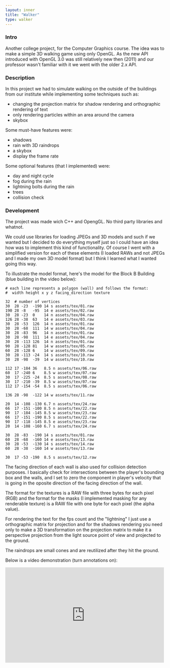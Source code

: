 ```yaml
---
layout: inner
title: "Walker"
type: walker
---
```


### Intro

Another college project, for the Computer Graphics course. The idea was to make a simple 3D walking game using only OpenGL. As the new API introduced with OpenGL 3.0 was still relatively new then (2011) and our professor wasn't familiar with it we went with the older 2.x API.

### Description

In this project we had to simulate walking on the outside of the buildings from our institute while implementing some techniques such as:

- changing the projection matrix for shadow rendering and orthographic rendering of text
- only rendering particles within an area around the camera
- skybox

Some must-have features were:

- shadows
- rain with 3D raindrops
- a skybox
- display the frame rate

Some optional features (that I implemented) were:

- day and night cycle
- fog during the rain
- lightning bolts during the rain
- trees
- collision check

### Development

The project was made wich C++ and OpengGL. No third party libraries and whatnot.

We could use libraries for loading JPEGs and 3D models and such if we wanted but I decided to do everything myself just so I could have an idea how was to implement this kind of functionality. Of course I went with a simplified version for each of these elements (I loaded RAWs and not JPEGs and I made my own 3D model format) but I think I learned what I wanted going this way.

To illustrate the model format, here's the model for the Block B Building (blue building in the video below):

```
# each line represents a polygon (wall) and follows the format:
#  width height x y z facing_direction texture

32  # number of vertices
30  28 -23  -190 14 s assets/tex/01.raw
190 28 -8   -95  14 e assets/tex/02.raw
30  28 -23  0    14 n assets/tex/04.raw
126 28 -38  63   14 e assets/tex/03.raw
30  28 -53  126  14 n assets/tex/01.raw
30  28 -68  111  14 w assets/tex/04.raw
30  28 -83  96   14 n assets/tex/01.raw
30  28 -98  111  14 e assets/tex/04.raw
30  28 -113 126  14 n assets/tex/01.raw
90  28 -128 81   14 w assets/tex/05.raw
60  28 -128 6    14 w assets/tex/09.raw
30  28 -113 -24  14 s assets/tex/10.raw
30  28 -98  -39  14 w assets/tex/10.raw

112 17 -184 36   8.5 n assets/tex/06.raw
60  17 -240 6    8.5 w assets/tex/07.raw
30  17 -225 -24  8.5 s assets/tex/08.raw
30  17 -210 -39  8.5 w assets/tex/07.raw
112 17 -154 -54  8.5 s assets/tex/06.raw

136 28 -98  -122 14 w assets/tex/11.raw

20  14 -108 -130 6.7 n assets/tex/24.raw
66  17 -151 -100 8.5 n assets/tex/22.raw
90  17 -184 -145 8.5 w assets/tex/23.raw
66  17 -151 -190 8.5 s assets/tex/22.raw
90  17 -118 -145 8.5 e assets/tex/23.raw
20  14 -108 -160 6.7 s assets/tex/24.raw

30  28 -83  -190 14 s assets/tex/01.raw
60  28 -68  -160 14 e assets/tex/13.raw
30  28 -53  -130 14 s assets/tex/14.raw
60  28 -38  -160 14 w assets/tex/13.raw

30  17 -53 -190  8.5 s assets/tex/12.raw
```

The facing direction of each wall is also used for collision detection purposes. I basically check for intersections between the player's bounding box and the walls, and I set to zero the component in player's velocity that is going in the oposite direction of the facing direction of the wall.

The format for the textures is a RAW file with three bytes for each pixel (RGB) and the format for the masks (I implemented masking for any renderable texture) is a RAW file with one byte for each pixel (the alpha value).

For rendering the text for the fps count and the "lightning" I just use a orthographic matrix for projection and for the shadows rendering you need only to make a 3D transformation on the projection matrix to make it a perspective projection from the light source point of view and projected to the ground.

The raindrops are small cones and are reutilized after they hit the ground.

Below is a video demonstration (turn annotations on):

<iframe width="500" height="300" src="http://www.youtube.com/embed/8a1UOAVBPXk" frameborder="0" allowfullscreen></iframe>
